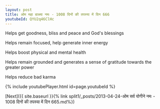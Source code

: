 ```yaml
---
layout: post
title: ओम महा बाळ्या नमः - 1008 दिनों की तपस्या में दिन 666
youtubeId: QYU2q46ClHc
---
```

 
 
Helps get goodness, bliss and peace and God's blessings
 
Helps remain focused, help generate inner energy 
 
Helps boost physical and mental health 
 
Helps remain grounded and generates a sense of gratitude towards the greater power 
 
Helps reduce bad karma
 
 
 
 


{% include youtubePlayer.html id=page.youtubeId %}
 
[Next]({{ site.baseurl }}{% link  split1/_posts/2013-04-24-ओम सर्व योगीने नमः - 1008 दिनों की तपस्या में दिन 665.md%})
 
